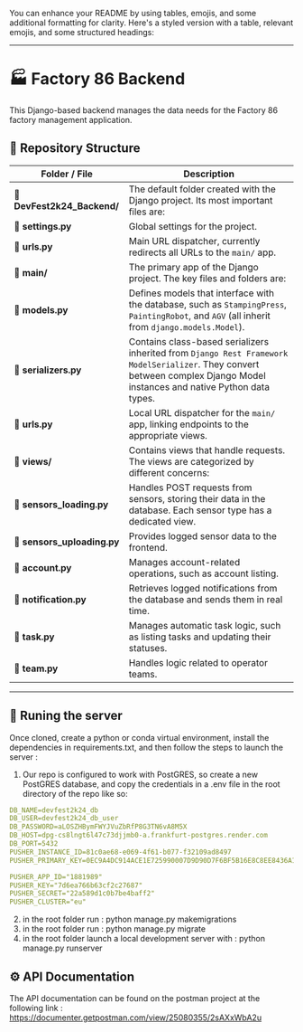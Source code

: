 You can enhance your README by using tables, emojis, and some additional formatting for clarity. Here's a styled version with a table, relevant emojis, and some structured headings:

---

# 🏭 Factory 86 Backend

This Django-based backend manages the data needs for the Factory 86 factory management application.

## 📂 Repository Structure

| Folder / File | Description |
|---------------|-------------|
| :file_folder: **DevFest2k24_Backend/** | The default folder created with the Django project. Its most important files are: |
| :page_facing_up: **settings.py** | Global settings for the project. |
| :page_facing_up: **urls.py** | Main URL dispatcher, currently redirects all URLs to the `main/` app. |
| :file_folder: **main/** | The primary app of the Django project. The key files and folders are: |
| :page_facing_up: **models.py** | Defines models that interface with the database, such as `StampingPress`, `PaintingRobot`, and `AGV` (all inherit from `django.models.Model`). |
| :page_facing_up: **serializers.py** | Contains class-based serializers inherited from `Django Rest Framework ModelSerializer`. They convert between complex Django Model instances and native Python data types. |
| :page_facing_up: **urls.py** | Local URL dispatcher for the `main/` app, linking endpoints to the appropriate views. |
| :file_folder: **views/** | Contains views that handle requests. The views are categorized by different concerns: |
| :page_facing_up: **sensors_loading.py** | Handles POST requests from sensors, storing their data in the database. Each sensor type has a dedicated view. |
| :page_facing_up: **sensors_uploading.py** | Provides logged sensor data to the frontend. |
| :page_facing_up: **account.py** | Manages account-related operations, such as account listing. |
| :page_facing_up: **notification.py** | Retrieves logged notifications from the database and sends them in real time. |
| :page_facing_up: **task.py** | Manages automatic task logic, such as listing tasks and updating their statuses. |
| :page_facing_up: **team.py** | Handles logic related to operator teams. |

---

## 🏃 Runing the server
Once cloned, create a python or conda virtual environment, install the dependencies in requirements.txt, and then follow the steps to launch the server :
1. Our repo is configured to work with PostGRES, so create a new PostGRES database, and copy the credentials in a .env file in the root directory of the repo like so:
```yaml
DB_NAME=devfest2k24_db
DB_USER=devfest2k24_db_user
DB_PASSWORD=aLOSZHBymFWYJVuZbRfP8G3TN6vA8M5X
DB_HOST=dpg-cs8lngt6l47c73djjmb0-a.frankfurt-postgres.render.com
DB_PORT=5432
PUSHER_INSTANCE_ID=81c0ae68-e069-4f61-b077-f32109ad8497
PUSHER_PRIMARY_KEY=0EC9A4DC914ACE1E725990007D9D90D7F6BF5B16E8C8EE8436A1D663A29D024F

PUSHER_APP_ID="1881989"
PUSHER_KEY="7d6ea766b63cf2c27687"
PUSHER_SECRET="22a589d1c0b7be4baff2"
PUSHER_CLUSTER="eu"
```
2. in the root folder run : python manage.py makemigrations
3. in the root folder run : python manage.py migrate
4. in the root folder launch a local development server with : python manage.py runserver

## ⚙️ API Documentation
The API documentation can be found on the postman project at the following link : https://documenter.getpostman.com/view/25080355/2sAXxWbA2u
